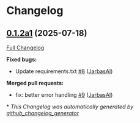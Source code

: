 # Changelog

## [0.1.2a1](https://github.com/TigreGotico/ovos-document-chunkers/tree/0.1.2a1) (2025-07-18)

[Full Changelog](https://github.com/TigreGotico/ovos-document-chunkers/compare/0.1.1...0.1.2a1)

**Fixed bugs:**

- Update requirements.txt [\#8](https://github.com/TigreGotico/ovos-document-chunkers/pull/8) ([JarbasAl](https://github.com/JarbasAl))

**Merged pull requests:**

- fix: better error handling [\#9](https://github.com/TigreGotico/ovos-document-chunkers/pull/9) ([JarbasAl](https://github.com/JarbasAl))



\* *This Changelog was automatically generated by [github_changelog_generator](https://github.com/github-changelog-generator/github-changelog-generator)*
